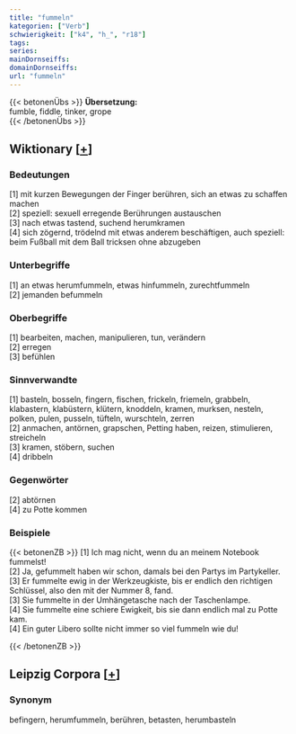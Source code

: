 ```yaml
---
title: "fummeln"
kategorien: ["Verb"]
schwierigkeit: ["k4", "h_", "r18"]
tags:
series:
mainDornseiffs:
domainDornseiffs:
url: "fummeln"
---
```


{{< betonenÜbs >}}
**Übersetzung:**  
fumble, fiddle, tinker, grope  
{{< /betonenÜbs >}}

## Wiktionary [[+](https://de.wiktionary.org/wiki/fummeln)]

### Bedeutungen
[1] mit kurzen Bewegungen der Finger berühren, sich an etwas zu schaffen machen  
[2] speziell: sexuell erregende Berührungen austauschen  
[3] nach etwas tastend, suchend herumkramen  
[4] sich zögernd, trödelnd mit etwas anderem beschäftigen, auch speziell: beim Fußball mit dem Ball tricksen ohne abzugeben  

### Unterbegriffe
[1] an etwas herumfummeln, etwas hinfummeln, zurechtfummeln  
[2] jemanden befummeln  

### Oberbegriffe
[1] bearbeiten, machen, manipulieren, tun, verändern  
[2] erregen  
[3] befühlen  

### Sinnverwandte
[1] basteln, bosseln, fingern, fischen, frickeln, friemeln, grabbeln, klabastern, klabüstern, klütern, knoddeln, kramen, murksen, nesteln, polken, pulen, pusseln, tüfteln, wurschteln, zerren  
[2] anmachen, antörnen, grapschen, Petting haben, reizen, stimulieren, streicheln  
[3] kramen, stöbern, suchen  
[4] dribbeln  

### Gegenwörter
[2] abtörnen  
[4] zu Potte kommen  

### Beispiele
{{< betonenZB >}}
[1] Ich mag nicht, wenn du an meinem Notebook fummelst!  
[2] Ja, gefummelt haben wir schon, damals bei den Partys im Partykeller.  
[3] Er fummelte ewig in der Werkzeugkiste, bis er endlich den richtigen Schlüssel, also den mit der Nummer 8, fand.  
[3] Sie fummelte in der Umhängetasche nach der Taschenlampe.  
[4] Sie fummelte eine schiere Ewigkeit, bis sie dann endlich mal zu Potte kam.  
[4] Ein guter Libero sollte nicht immer so viel fummeln wie du!  

{{< /betonenZB >}}

## Leipzig Corpora [[+](https://corpora.uni-leipzig.de/en/res?word=fummeln&corpusId=deu_newscrawl-public_2018)]


### Synonym
befingern, herumfummeln, berühren, betasten, herumbasteln

